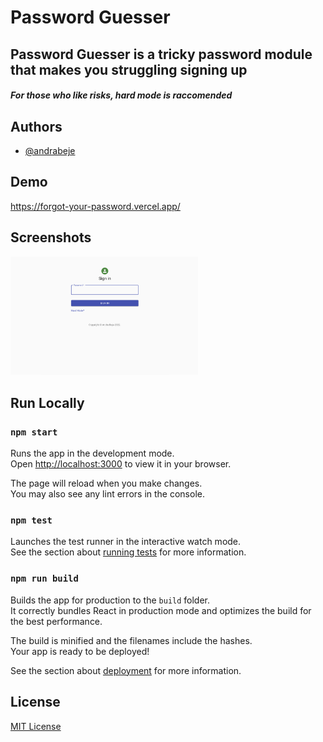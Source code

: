 # Password Guesser 

## Password Guesser is a tricky password module that makes you struggling signing up 

##### For those who like risks, hard mode is raccomended 


## Authors

- [@andrabeje](https://www.github.com/Andra10)


## Demo
https://forgot-your-password.vercel.app/ 



## Screenshots

<img src="/public/forget-your-password.png" width=300> 


## Run Locally

### `npm start`

Runs the app in the development mode.\
Open [http://localhost:3000](http://localhost:3000) to view it in your browser.

The page will reload when you make changes.\
You may also see any lint errors in the console.

### `npm test`

Launches the test runner in the interactive watch mode.\
See the section about [running tests](https://facebook.github.io/create-react-app/docs/running-tests) for more information.

### `npm run build`

Builds the app for production to the `build` folder.\
It correctly bundles React in production mode and optimizes the build for the best performance.

The build is minified and the filenames include the hashes.\
Your app is ready to be deployed!

See the section about [deployment](https://facebook.github.io/create-react-app/docs/deployment) for more information.



## License

[MIT License](https://choosealicense.com/licenses/gnu/)

